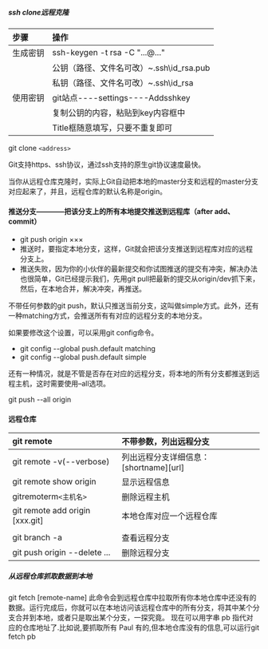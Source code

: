 ##### ssh clone远程克隆

|步骤    |操作                                |
|:------|:----------------------------------|
|生成密钥|ssh-keygen -t rsa -C "...@..."     |
|       |公钥（路径、文件名可改）~\.ssh\id_rsa.pub|
|       |私钥（路径、文件名可改）~\.ssh\id_rsa    |
|使用密钥|git站点----settings----Addsshkey    |
|       |复制公钥的内容，粘贴到key内容框中       |
|       |Title框随意填写，只要不重复即可         |

git clone `<address>`

Git支持https、ssh协议，通过ssh支持的原生git协议速度最快。

当你从远程仓库克隆时，实际上Git自动把本地的master分支和远程的master分支对应起来了，并且，远程仓库的默认名称是origin。

#### 推送分支————把该分支上的所有本地提交推送到远程库（after add、commit）
- git push origin ×××
- 推送时，要指定本地分支，这样，Git就会把该分支推送到远程库对应的远程分支上。
- 推送失败，因为你的小伙伴的最新提交和你试图推送的提交有冲突，解决办法也很简单，Git已经提示我们，先用git pull把最新的提交从origin/dev抓下来，然后，在本地合并，解决冲突，再推送。

不带任何参数的git push，默认只推送当前分支，这叫做simple方式。此外，还有一种matching方式，会推送所有有对应的远程分支的本地分支。

如果要修改这个设置，可以采用git config命令。

- git config --global push.default matching
- git config --global push.default simple

还有一种情况，就是不管是否存在对应的远程分支，将本地的所有分支都推送到远程主机，这时需要使用–all选项。

git push --all origin


#### 远程仓库

|git remote                     |不带参数，列出远程分支                |
|:------------------------------|:---------------------------------|
|git remote -v(--verbose)       |列出远程分支详细信息：[shortname][url]|
|git remote show origin         |显示远程信息                        |
|gitremoterm`<主机名>`           |删除远程主机                        |
|git remote add origin [xxx.git]|本地仓库对应一个远程仓库              |
|                               |                                  |
|git branch -a                  |查看远程分支                        |
|git push origin --delete ...   |删除远程分支                        |


##### 从远程仓库抓取数据到本地
git fetch [remote-name]
此命令会到远程仓库中拉取所有你本地仓库中还没有的数据。运行完成后，你就可以在本地访问该远程仓库中的所有分支，将其中某个分支合并到本地，或者只是取出某个分支，一探究竟。
现在可以用字串 pb 指代对应的仓库地址了.比如说,要抓取所有 Paul 有的,但本地仓库没有的信息,可以运行git fetch pb

